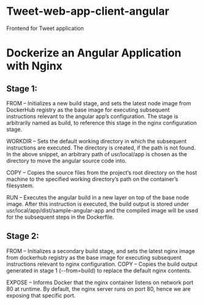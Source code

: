 # Tweet-web-app-client-angular

Frontend for Tweet application

# Dockerize an Angular Application with Nginx

## Stage 1:

FROM – Initializes a new build stage, and sets the latest node image from DockerHub registry as the base image for executing subsequent instructions relevant to the angular app’s configuration. The stage is arbitrarily named as build, to reference this stage in the nginx configuration stage.

WORKDIR – Sets the default working directory in which the subsequent instructions are executed. The directory is created, if the path is not found. In the above snippet, an arbitrary path of usr/local/app is chosen as the directory to move the angular source code into.

COPY – Copies the source files from the project’s root directory on the host machine to the specified working directory’s path on the container’s filesystem.

RUN – Executes the angular build in a new layer on top of the base node image. After this instruction is executed, the build output is stored under usr/local/app/dist/sample-angular-app and the compiled image will be used for the subsequent steps in the Dockerfile.

## Stage 2:

FROM – Initializes a secondary build stage, and sets the latest nginx image from dockerhub registry as the base image for executing subsequent instructions relevant to nginx configuration.
COPY – Copies the build output generated in stage 1 (--from=build) to replace the default nginx contents.

EXPOSE – Informs Docker that the nginx container listens on network port 80 at runtime. By default, the nginx server runs on port 80, hence we are exposing that specific port.

